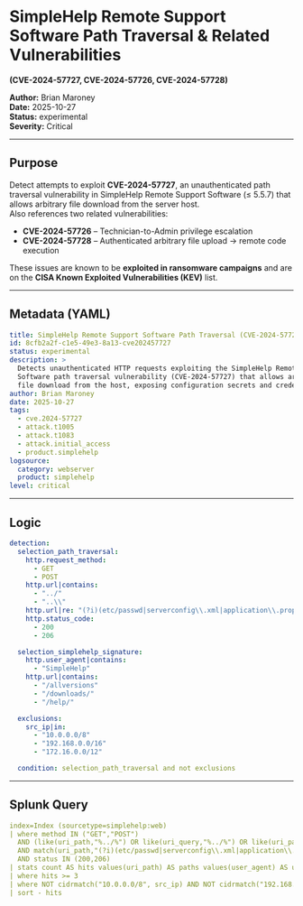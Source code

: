 # SimpleHelp Remote Support Software Path Traversal & Related Vulnerabilities  
**(CVE-2024-57727, CVE-2024-57726, CVE-2024-57728)**  

**Author:** Brian Maroney  
**Date:** 2025-10-27  
**Status:** experimental  
**Severity:** Critical  

---

## Purpose
Detect attempts to exploit **CVE-2024-57727**, an unauthenticated path traversal vulnerability in SimpleHelp Remote Support Software (≤ 5.5.7) that allows arbitrary file download from the server host.  
Also references two related vulnerabilities:  
- **CVE-2024-57726** – Technician-to-Admin privilege escalation  
- **CVE-2024-57728** – Authenticated arbitrary file upload → remote code execution  

These issues are known to be **exploited in ransomware campaigns** and are on the **CISA Known Exploited Vulnerabilities (KEV)** list.  

---

## Metadata (YAML)
```yaml
title: SimpleHelp Remote Support Software Path Traversal (CVE-2024-57727)
id: 8cfb2a2f-c1e5-49e3-8a13-cve202457727
status: experimental
description: >
  Detects unauthenticated HTTP requests exploiting the SimpleHelp Remote Support
  Software path traversal vulnerability (CVE-2024-57727) that allows arbitrary
  file download from the host, exposing configuration secrets and credentials.
author: Brian Maroney
date: 2025-10-27
tags:
  - cve.2024-57727
  - attack.t1005
  - attack.t1083
  - attack.initial_access
  - product.simplehelp
logsource:
  category: webserver
  product: simplehelp
level: critical
```

---

## Logic
```yaml
detection:
  selection_path_traversal:
    http.request_method:
      - GET
      - POST
    http.url|contains:
      - "../"
      - "..\\"
    http.url|re: "(?i)(etc/passwd|serverconfig\\.xml|application\\.properties|id_rsa|\\.ssh|\\.key|\\.pem|\\.ini|\\.conf)"
    http.status_code:
      - 200
      - 206

  selection_simplehelp_signature:
    http.user_agent|contains:
      - "SimpleHelp"
    http.url|contains:
      - "/allversions"
      - "/downloads/"
      - "/help/"

  exclusions:
    src_ip|in:
      - "10.0.0.0/8"
      - "192.168.0.0/16"
      - "172.16.0.0/12"

  condition: selection_path_traversal and not exclusions

```

---

## Splunk Query
```yaml
index=Index (sourcetype=simplehelp:web) 
| where method IN ("GET","POST")
  AND (like(uri_path,"%../%") OR like(uri_query,"%../%") OR like(uri_path,"%25%32%65%25%32%65%")) 
  AND match(uri_path,"(?i)(etc/passwd|serverconfig\\.xml|application\\.properties|id_rsa|\\.ssh|\\.pem|\\.ini|\\.conf)")
  AND status IN (200,206)
| stats count AS hits values(uri_path) AS paths values(user_agent) AS user_agents earliest(_time) AS first_seen latest(_time) AS last_seen by src_ip, dest_ip
| where hits >= 3
| where NOT cidrmatch("10.0.0.0/8", src_ip) AND NOT cidrmatch("192.168.0.0/16", src_ip) AND NOT cidrmatch("172.16.0.0/12", src_ip)
| sort - hits


